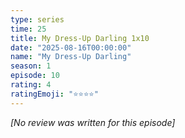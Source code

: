 ```yaml
---
type: series
time: 25
title: My Dress-Up Darling 1x10
date: "2025-08-16T00:00:00"
name: "My Dress-Up Darling"
season: 1
episode: 10
rating: 4
ratingEmoji: "⭐️⭐️⭐️⭐️"
---
```


_[No review was written for this episode]_